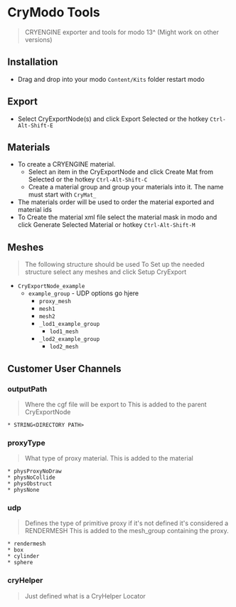 # CryModo Tools
> CRYENGINE exporter and tools for modo 13^ (Might work on other versions)

## Installation
* Drag and drop into your modo `Content/Kits` folder restart modo

## Export
* Select CryExportNode(s) and click Export Selected or the hotkey `Ctrl-Alt-Shift-E`

## Materials
* To create a CRYENGINE material.
    * Select an item in the CryExportNode and click Create Mat from Selected or the hotkey `Ctrl-Alt-Shift-C` 
    * Create a material group and group your materials into it. The name must start with `CryMat_`
* The materials order will be used to order the material exported and material ids
* To Create the material xml file select the material mask in modo and click Generate Selected Material or hotkey `Ctrl-Alt-Shift-M`  

## Meshes
> The following structure should be used
> To Set up the needed structure select any meshes and click Setup CryExport
* `CryExportNode_example`
    * `example_group` - UDP options go hjere
        * `proxy_mesh`
        * `mesh1`
        * `mesh2`
        * `_lod1_example_group`
            * `lod1_mesh`
        * `_lod2_example_group`
            * `lod2_mesh`     

## Customer User Channels
### outputPath
> Where the cgf file will be export to
> This is added to the parent CryExportNode
    
    * STRING<DIRECTORY PATH>
     
### proxyType
> What type of proxy material. This is added to the material

    * physProxyNoDraw
    * physNoCollide
    * physObstruct
    * physNone

### udp
> Defines the type of primitive proxy if it's not defined it's considered a RENDERMESH
> This is added to the mesh_group containing the proxy.
    
    * rendermesh
    * box
    * cylinder
    * sphere

### cryHelper
> Just defined what is a CryHelper Locator